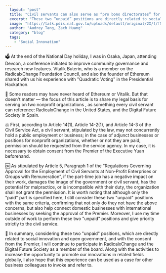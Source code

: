 ```yaml
---
  layout: "post"
  title: "Civil servants can also serve as “pro bono directorates” for international nonprofit organizations"
  excerpt: "These two “unpaid” positions are directly related to social innovation and open government."
  image: "https://talk.pdis.nat.gov.tw/uploads/default/original/2X/f/f50428cabfed29d9ff4add66e64ef83e8e167b41.jpeg"
  author: "Audrey Tang, Zach Huang"
  category: "blog"
  tags: 
    - "Social Innovation"
---
```


🗳️ At the end of the National Day holiday, I was in Osaka, Japan, attending Devcon, a conference initiated to improve community governance and research new features. Vitalik Buterin, who is a member on the RadicalxChange Foundation Council, and also the founder of Ethereum shared with us his experience with "Quadratic Voting" in the Presidential Hackathon.

📜 Some readers may have never heard of Ethereum or Vitalik. But that doesn't matter — the focus of this article is to share my legal basis for serving on two nonprofit organizations , as something every civil servant can reference: RadicalxChange in the United States, and the Digital Future Society in Spain.

⚖️ First, according to Article 14(1), Article 14-2(1), and Article 14-3 of the Civil Service Act, a civil servant, stipulated by the law, may not concurrently hold a public employment or business; in the case of adjunct businesses or positions for nonprofit organizations, whether or not they are paid, permission should be requested from the service agency. In my case, it is necessary to obtain consent from the Premier of the Executive Yuan beforehand.

🆗 As stipulated by Article 5, Paragraph 1 of the “Regulations Governing Approval for the Employment of Civil Servants at Non-Profit Enterprises or Groups with Remuneration”, if the part-time job has a negative impact on their work, damages the image of the government or civil servant, has the potential for malpractice, or is incompatible with their duty, the organization shall not grant the permission. It is worth noting that although only the "paid" part is specified here, I still consider these two "unpaid" positions with the same criteria, confirming that not only do they not have the above concerns, but also help connect domestic businesses with international businesses by seeking the approval of the Premier. Moreover, I use my time outside of work to perform these two "unpaid" positions and give priority strictly to the civil service.

🚀 In summary, considering these two "unpaid" positions, which are directly related to social innovation and open government, and with the consent from the Premier, I will continue to participate in RadicalxChange and the Digital Future Society as a member of the board. Along with the activities to increase the opportunity to promote our innovations in related fields globally, I also hope that this experience can be used as a case for other business colleagues to invoke and refer to.
